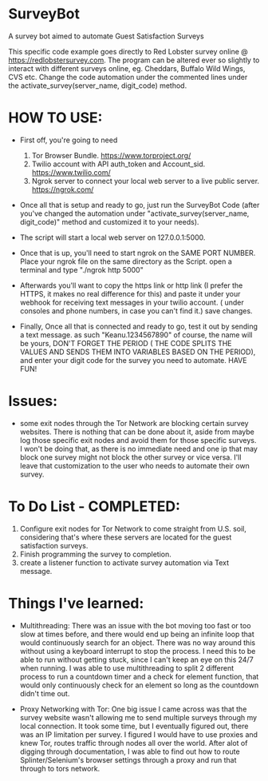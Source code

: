 # SurveyBot
A survey bot aimed to automate Guest Satisfaction Surveys

This specific code example goes directly to Red Lobster survey online @ https://redlobstersurvey.com.
The program can be altered ever so slightly to interact with different surveys online, eg. Cheddars, Buffalo Wild Wings, CVS etc. Change the code automation under the commented lines under the activate_survey(server_name, digit_code) method.

HOW TO USE:
===========
- First off, you're going to need
  1. Tor Browser Bundle. https://www.torproject.org/
  2. Twilio account with API auth_token and Account_sid. https://www.twilio.com/
  3. Ngrok server to connect your local web server to a live public server. https://ngrok.com/
  
- Once all that is setup and ready to go, just run the SurveyBot Code (after you've changed the automation under
"activate_survey(server_name, digit_code)" method and customized it to your needs). 
- The script will start a local web server
on 127.0.0.1:5000. 
- Once that is up, you'll need to start ngrok on the SAME PORT NUMBER. Place your ngrok file on the same
directory as the Script. open a terminal and type "./ngrok http 5000"
- Afterwards you'll want to copy the https link or http link (I prefer the HTTPS, it makes no real difference for this) and
paste it under your webhook for receiving text messages in your twilio account. ( under consoles and phone numbers, in case
you can't find it.) save changes.
- Finally, Once all that is connected and ready to go, test it out by sending a text message. as such "Keanu.1234567890"
of course, the name will be yours, DON'T FORGET THE PERIOD ( THE CODE SPLITS THE VALUES AND SENDS THEM INTO VARIABLES BASED ON
THE PERIOD), and enter your digit code for the survey you need to automate.
HAVE FUN!


Issues:
=======
- some exit nodes through the Tor Network are blocking certain survey websites. There is nothing that can be done about it,
aside from maybe log those specific exit nodes and avoid them for those specific surveys. I won't be doing that, as there is
no immediate need and one ip that may block one survey might not block the other survey or vice versa. I'll leave that 
customization to the user who needs to automate their own survey.


To Do List  - COMPLETED:
========================
1. Configure exit nodes for Tor Network to come straight from U.S. soil, considering that's where these servers
  are located for the guest satisfaction surveys.
2. Finish programming the survey to completion.
3. create a listener function to activate survey automation via Text message.

Things I've learned:
====================
- Multithreading: There was an issue with the bot moving too fast or too slow at times before, and there would end up
  being an infinite loop that would continuously search for an object. There was no way around this without using a 
  keyboard interrupt to stop the process. I need this to be able to run without getting stuck, since I can't keep an eye
  on this 24/7 when running. I was able to use multithreading to split 2 different process to run a countdown timer and
  a check for element function, that would only continuously check for an element so long as the countdown didn't time out.
  
- Proxy Networking with Tor: One big issue I came across was that the survey website wasn't allowing me to send multiple 
surveys through my local connection. It took some time, but I eventually figured out, there was an IP limitation per survey.
I figured I would have to use proxies and knew Tor, routes traffic through nodes all over the world. After alot of digging
through documentation, I was able to find out how to route Splinter/Selenium's browser settings through a proxy and run that
through to tors network.

